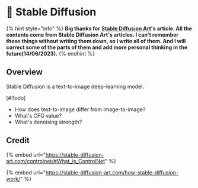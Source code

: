 # 🧠 Stable Diffusion

{% hint style="info" %}
**Big thanks for** [**Stable Diffusion Art**](https://twitter.com/stable\_diff\_art)**'s article. All the contents come from Stable Diffusion Art's articles. I can't remember these things without writing them down, so I write all of them. And I will correct some of the parts of them and add more personal thinking in the future(14/06/2023).**&#x20;
{% endhint %}

## Overview

Stable Diffusion is a text-to-image deep-learning model.

\[#Todo]

* How does text-to-image differ from image-to-image?
* What's CFG value?
* What's denoising strength?







## Credit

{% embed url="https://stable-diffusion-art.com/controlnet/#What_is_ControlNet" %}

{% embed url="https://stable-diffusion-art.com/how-stable-diffusion-work/" %}
